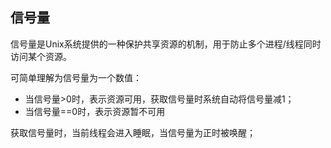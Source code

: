 ## 信号量

信号量是Unix系统提供的一种保护共享资源的机制，用于防止多个进程/线程同时访问某个资源。

可简单理解为信号量为一个数值：

- 当信号量>0时，表示资源可用，获取信号量时系统自动将信号量减1；
- 当信号量==0时，表示资源暂不可用

获取信号量时，当前线程会进入睡眠，当信号量为正时被唤醒；

